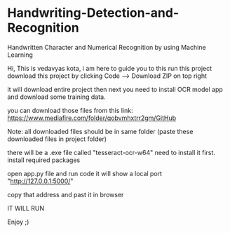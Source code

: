 # Handwriting-Detection-and-Recognition
Handwritten Character and Numerical Recognition by using Machine Learning 


Hi,
This is vedavyas kota, i am here to guide you to this run this project 
download this project by clicking Code --> Download ZIP on top right 

it will download entire project then next you need to install OCR model app and download some training data.

you can download those files from this link: 
https://www.mediafire.com/folder/qobvmhxtrr2gm/GitHub

Note: all downloaded files should be in same folder (paste these downloaded files in project folder)

there will be a .exe file called "tesseract-ocr-w64" need to install it first.
install required packages

open app.py file and run code
it will show a local port "http://127.0.0.1:5000/"

copy that address and past it in browser 


IT WILL RUN


Enjoy ;)
